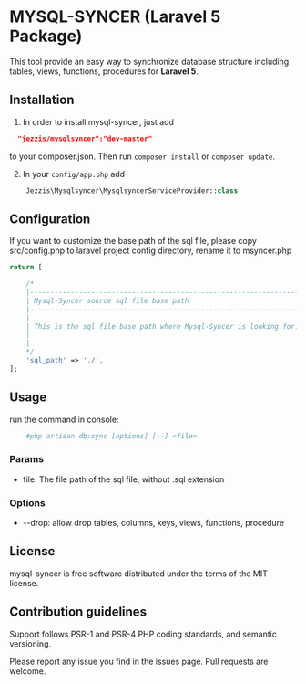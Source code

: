 # MYSQL-SYNCER (Laravel 5 Package)

This tool provide an easy way to synchronize database structure including tables, views, functions, procedures for **Laravel 5**.

## Installation

 1) In order to install mysql-syncer, just add
```json
  "jezzis/mysqlsyncer":"dev-master"
```
to your composer.json. Then run `composer install` or `composer update`.

 2) In your `config/app.php` add
```php
    Jezzis\Mysqlsyncer\MysqlsyncerServiceProvider::class
```

## Configuration

If you want to customize the base path of the sql file, please copy src/config.php to laravel project config directory, rename it to msyncer.php
```php
return [

    /*
    |--------------------------------------------------------------------------
    | Mysql-Syncer source sql file base path
    |--------------------------------------------------------------------------
    |
    | This is the sql file base path where Mysql-Syncer is looking for.
    |
    |
    */
    'sql_path' => './',
];
```

## Usage

  run the command in console:
```bash
    #php artisan db:sync [options] [--] <file>
```

### Params

- file: The file path of the sql file, without .sql extension

### Options

- --drop: allow drop tables, columns, keys, views, functions, procedure

## License

mysql-syncer is free software distributed under the terms of the MIT license.

## Contribution guidelines

Support follows PSR-1 and PSR-4 PHP coding standards, and semantic versioning.

Please report any issue you find in the issues page.
Pull requests are welcome.
